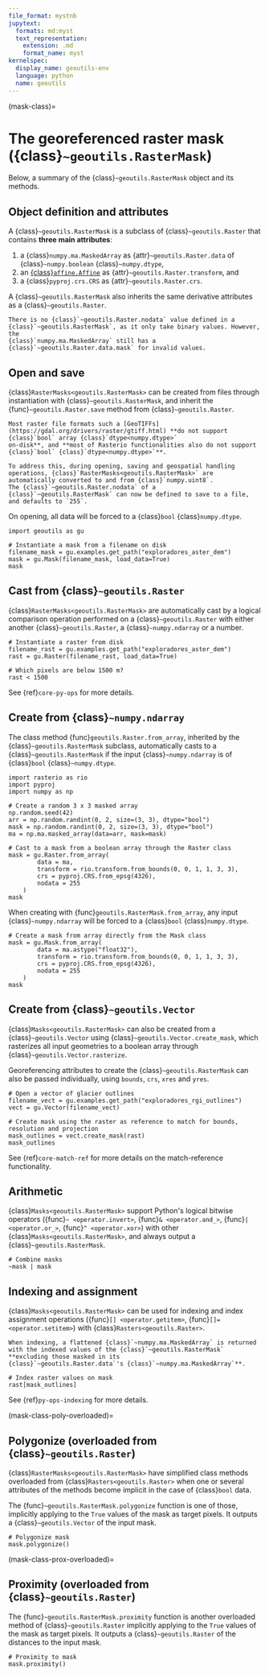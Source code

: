 ```yaml
---
file_format: mystnb
jupytext:
  formats: md:myst
  text_representation:
    extension: .md
    format_name: myst
kernelspec:
  display_name: geoutils-env
  language: python
  name: geoutils
---
```

(mask-class)=

# The georeferenced raster mask ({class}`~geoutils.RasterMask`)

Below, a summary of the {class}`~geoutils.RasterMask` object and its methods.

## Object definition and attributes

A {class}`~geoutils.RasterMask` is a subclass of {class}`~geoutils.Raster` that contains **three main attributes**:

1. a {class}`numpy.ma.MaskedArray` as {attr}`~geoutils.Raster.data` of {class}`~numpy.boolean` {class}`~numpy.dtype`,
2. an [{class}`affine.Affine`](https://rasterio.readthedocs.io/en/stable/topics/migrating-to-v1.html#affine-affine-vs-gdal-style-geotransforms) as {attr}`~geoutils.Raster.transform`, and
3. a {class}`pyproj.crs.CRS` as {attr}`~geoutils.Raster.crs`.

A {class}`~geoutils.RasterMask` also inherits the same derivative attributes as a {class}`~geoutils.Raster`.

```{note}
There is no {class}`~geoutils.Raster.nodata` value defined in a {class}`~geoutils.RasterMask`, as it only take binary values. However, the
{class}`numpy.ma.MaskedArray` still has a {class}`~geoutils.Raster.data.mask` for invalid values.
```

## Open and save

{class}`RasterMasks<geoutils.RasterMask>` can be created from files through instantiation with {class}`~geoutils.RasterMask`, and inherit the {func}`~geoutils.Raster.save`
method from {class}`~geoutils.Raster`.

```{important}
Most raster file formats such a [GeoTIFFs](https://gdal.org/drivers/raster/gtiff.html) **do not support {class}`bool` array {class}`dtype<numpy.dtype>`
on-disk**, and **most of Rasterio functionalities also do not support {class}`bool` {class}`dtype<numpy.dtype>`**.

To address this, during opening, saving and geospatial handling operations, {class}`RasterMasks<geoutils.RasterMask>` are automatically converted to and from {class}`numpy.uint8`.
The {class}`~geoutils.Raster.nodata` of a {class}`~geoutils.RasterMask` can now be defined to save to a file, and defaults to `255`.
```

On opening, all data will be forced to a {class}`bool` {class}`numpy.dtype`.

```{code-cell} ipython3
import geoutils as gu

# Instantiate a mask from a filename on disk
filename_mask = gu.examples.get_path("exploradores_aster_dem")
mask = gu.Mask(filename_mask, load_data=True)
mask
```

## Cast from {class}`~geoutils.Raster`

{class}`RasterMasks<geoutils.RasterMask>` are automatically cast by a logical comparison operation performed on a {class}`~geoutils.Raster` with either another
{class}`~geoutils.Raster`, a {class}`~numpy.ndarray` or a number.

```{code-cell} ipython3
# Instantiate a raster from disk
filename_rast = gu.examples.get_path("exploradores_aster_dem")
rast = gu.Raster(filename_rast, load_data=True)

# Which pixels are below 1500 m?
rast < 1500
```

See {ref}`core-py-ops` for more details.


## Create from {class}`~numpy.ndarray`

The class method {func}`geoutils.Raster.from_array`, inherited by the {class}`~geoutils.RasterMask` subclass, automatically casts to a {class}`~geoutils.RasterMask` if
the input {class}`~numpy.ndarray` is of {class}`bool` {class}`~numpy.dtype`.

```{code-cell} ipython3
import rasterio as rio
import pyproj
import numpy as np

# Create a random 3 x 3 masked array
np.random.seed(42)
arr = np.random.randint(0, 2, size=(3, 3), dtype="bool")
mask = np.random.randint(0, 2, size=(3, 3), dtype="bool")
ma = np.ma.masked_array(data=arr, mask=mask)

# Cast to a mask from a boolean array through the Raster class
mask = gu.Raster.from_array(
        data = ma,
        transform = rio.transform.from_bounds(0, 0, 1, 1, 3, 3),
        crs = pyproj.CRS.from_epsg(4326),
        nodata = 255
    )
mask
```

When creating with {func}`geoutils.RasterMask.from_array`, any input {class}`~numpy.ndarray` will be forced to a {class}`bool` {class}`numpy.dtype`.

```{code-cell} ipython3
# Create a mask from array directly from the Mask class
mask = gu.Mask.from_array(
        data = ma.astype("float32"),
        transform = rio.transform.from_bounds(0, 0, 1, 1, 3, 3),
        crs = pyproj.CRS.from_epsg(4326),
        nodata = 255
    )
mask
```

## Create from {class}`~geoutils.Vector`

{class}`Masks<geoutils.RasterMask>` can also be created from a {class}`~geoutils.Vector` using {class}`~geoutils.Vector.create_mask`, which rasterizes all input
geometries to a boolean array through {class}`~geoutils.Vector.rasterize`.

Georeferencing attributes to create the {class}`~geoutils.RasterMask` can also be passed individually, using `bounds`, `crs`, `xres` and `yres`.

```{code-cell} ipython3
# Open a vector of glacier outlines
filename_vect = gu.examples.get_path("exploradores_rgi_outlines")
vect = gu.Vector(filename_vect)

# Create mask using the raster as reference to match for bounds, resolution and projection
mask_outlines = vect.create_mask(rast)
mask_outlines
```

See {ref}`core-match-ref` for more details on the match-reference functionality.

## Arithmetic

{class}`Masks<geoutils.RasterMask>` support Python's logical bitwise operators ({func}`~ <operator.invert>`, {func}`& <operator.and_>`, {func}`|<operator.or_>`,
{func}`^ <operator.xor>`) with other {class}`Masks<geoutils.RasterMask>`, and always output a {class}`~geoutils.RasterMask`.

```{code-cell} ipython3
# Combine masks
~mask | mask
```

## Indexing and assignment

{class}`Masks<geoutils.RasterMask>` can be used for indexing and index assignment operations ({func}`[] <operator.getitem>`, {func}`[]= <operator.setitem>`) with
{class}`Rasters<geoutils.Raster>`.

```{important}
When indexing, a flattened {class}`~numpy.ma.MaskedArray` is returned with the indexed values of the {class}`~geoutils.RasterMask` **excluding those masked in its
{class}`~geoutils.Raster.data`'s {class}`~numpy.ma.MaskedArray`**.
```

```{code-cell} ipython3
# Index raster values on mask
rast[mask_outlines]
```

See {ref}`py-ops-indexing` for more details.

(mask-class-poly-overloaded)=

## Polygonize (overloaded from {class}`~geoutils.Raster`)

{class}`RasterMasks<geoutils.RasterMask>` have simplified class methods overloaded from {class}`Rasters<geoutils.Raster>` when one or several attributes of the methods
become implicit in the case of {class}`bool` data.

The {func}`~geoutils.RasterMask.polygonize` function is one of those, implicitly applying to the `True` values of the mask as target pixels. It outputs a
{class}`~geoutils.Vector` of the input mask.

```{code-cell} ipython3
# Polygonize mask
mask.polygonize()
```

(mask-class-prox-overloaded)=

## Proximity (overloaded from {class}`~geoutils.Raster`)

The {func}`~geoutils.RasterMask.proximity` function is another overloaded method of {class}`~geoutils.Raster` implicitly applying to the `True` values of the mask as
target pixels. It outputs a {class}`~geoutils.Raster` of the distances to the input mask.

```{code-cell} ipython3
# Proximity to mask
mask.proximity()
```
